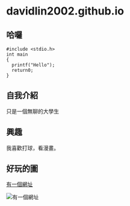 # davidlin2002.github.io

## 哈囉
```
#include <stdio.h>
int main
{
  printf("Hello");
  return0;
}
```
## 自我介紹
只是一個無聊的大學生

## 興趣
我喜歡打球，看漫畫。

## 好玩的圖
[有一個網址](davidlin2002.github.io)

![有一個網址](https://dvblobcdnjp.azureedge.net//Content/ueditor/net/upload1/2020-10/b17bd567-69bd-469f-a0f7-9d2c71f0eca9.jpg)
